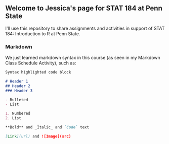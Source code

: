 ## Welcome to Jessica's page for STAT 184 at Penn State

I'll use this repository to share assignments and activities in support of STAT 184: Introduction to R at Penn State.

### Markdown

We just learned markdown syntax in this course (as seen in my Markdown Class Schedule Activity), such as:

```markdown
Syntax highlighted code block

# Header 1
## Header 2
### Header 3

- Bulleted
- List

1. Numbered
2. List

**Bold** and _Italic_ and `Code` text

[Link](url) and ![Image](src)
